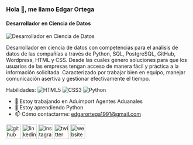 ### Hola 👋, me llamo Edgar Ortega 
#### **Desarrollador en Ciencia de Datos**
![**Desarrollador en Ciencia de Datos**](https://previews.dropbox.com/p/thumb/ACXSsFOI04L4IBh6hhLlYMvt-v1W00eExbPpg01S-FE2ehmFwEj7CWDlti2QnnJkJ932mhk1Z1UFJHxRmeFH0dCqd7sDxh0dVMkeNZjpYQF6_-nre5Gt7RQ7n2Vy-5XKCO3u9FDoCn0PrVHxK97RFcEvYC1wGd-augFqBSOGpV4VHeboYjl6vka2FKph9yzNeojQVgycYaCZLXKu9tF2IX9p6IUyHidNm4rlLUj_6KuhXFFtlbwIduCHl-LQ_RL7IGjsvQAvOAKnVNLIBX7ByUniMPu7mLU3dmwxQsLKDkoZ3509e2matQ79kdwCIgLI-rYTj3Vu0Y6hGYPweE0DqCot1E7hYRP21ARtkRWNn-uAZw/p.jpeg)

Desarrollador en ciencia de datos con competencias para el análisis de datos de las compañías a través de Python, SQL, PostgreSQL, GitHub, Wordpress, HTML y CSS. Desde las cuales genero soluciones para que los usuarios de las empresas tengan acceso de manera fácil y práctica a la información solicitada. Caracterizado por trabajar bien en equipo, manejar comunicación asertiva y gestionar efectivamente el tiempo.

Habilidades: ![HTML5](https://img.shields.io/badge/html5-%23E34F26.svg?style=for-the-badge&logo=html5&logoColor=white) ![CSS3](https://img.shields.io/badge/css3-%231572B6.svg?style=for-the-badge&logo=css3&logoColor=white) ![Python](https://img.shields.io/badge/python-3670A0?style=for-the-badge&logo=python&logoColor=ffdd54)

- 🔭 Estoy trabajando en Aduimport Agentes Aduanales 
- 🌱 Estoy aprendiendo Python 
- 📫 Cómo contactarme: edgarortega1991@gmail.com 


[<img src='https://cdn.jsdelivr.net/npm/simple-icons@3.0.1/icons/github.svg' alt='github' height='40'>](https://github.com/evansio)  [<img src='https://cdn.jsdelivr.net/npm/simple-icons@3.0.1/icons/linkedin.svg' alt='linkedin' height='40'>](https://www.linkedin.com/in/edgarortega1991/)  [<img src='https://cdn.jsdelivr.net/npm/simple-icons@3.0.1/icons/instagram.svg' alt='instagram' height='40'>](https://www.instagram.com/edgaro_1991/)  [<img src='https://cdn.jsdelivr.net/npm/simple-icons@3.0.1/icons/twitter.svg' alt='twitter' height='40'>](https://twitter.com/edgaro_1991)  [<img src='https://cdn.jsdelivr.net/npm/simple-icons@3.0.1/icons/icloud.svg' alt='website' height='40'>](https://www.mundooptimo.com)  

